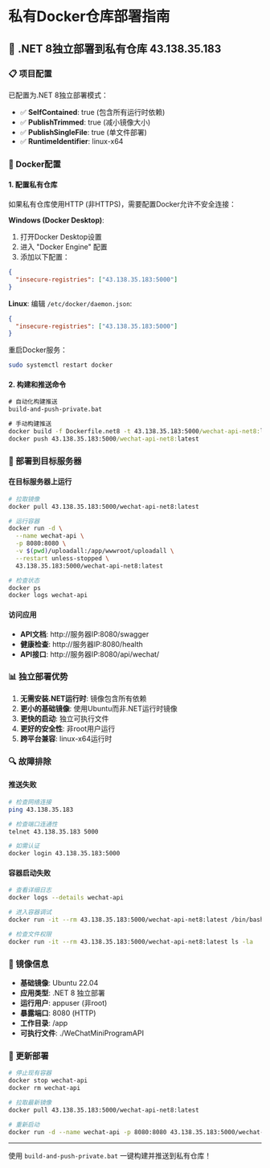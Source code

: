 # 私有Docker仓库部署指南

## 🐳 .NET 8独立部署到私有仓库 43.138.35.183

### 📋 项目配置

已配置为.NET 8独立部署模式：
- ✅ **SelfContained**: true (包含所有运行时依赖)
- ✅ **PublishTrimmed**: true (减小镜像大小)
- ✅ **PublishSingleFile**: true (单文件部署)
- ✅ **RuntimeIdentifier**: linux-x64

### 🔧 Docker配置

#### 1. 配置私有仓库

如果私有仓库使用HTTP (非HTTPS)，需要配置Docker允许不安全连接：

**Windows (Docker Desktop)**:
1. 打开Docker Desktop设置
2. 进入 "Docker Engine" 配置
3. 添加以下配置：
```json
{
  "insecure-registries": ["43.138.35.183:5000"]
}
```

**Linux**:
编辑 `/etc/docker/daemon.json`:
```json
{
  "insecure-registries": ["43.138.35.183:5000"]
}
```

重启Docker服务：
```bash
sudo systemctl restart docker
```

#### 2. 构建和推送命令

```cmd
# 自动化构建推送
build-and-push-private.bat

# 手动构建推送
docker build -f Dockerfile.net8 -t 43.138.35.183:5000/wechat-api-net8:latest .
docker push 43.138.35.183:5000/wechat-api-net8:latest
```

### 🚀 部署到目标服务器

#### 在目标服务器上运行

```bash
# 拉取镜像
docker pull 43.138.35.183:5000/wechat-api-net8:latest

# 运行容器
docker run -d \
  --name wechat-api \
  -p 8080:8080 \
  -v $(pwd)/uploadall:/app/wwwroot/uploadall \
  --restart unless-stopped \
  43.138.35.183:5000/wechat-api-net8:latest

# 检查状态
docker ps
docker logs wechat-api
```

#### 访问应用

- **API文档**: http://服务器IP:8080/swagger
- **健康检查**: http://服务器IP:8080/health
- **API接口**: http://服务器IP:8080/api/wechat/

### 📊 独立部署优势

1. **无需安装.NET运行时**: 镜像包含所有依赖
2. **更小的基础镜像**: 使用Ubuntu而非.NET运行时镜像
3. **更快的启动**: 独立可执行文件
4. **更好的安全性**: 非root用户运行
5. **跨平台兼容**: linux-x64运行时

### 🔍 故障排除

#### 推送失败

```bash
# 检查网络连接
ping 43.138.35.183

# 检查端口连通性
telnet 43.138.35.183 5000

# 如需认证
docker login 43.138.35.183:5000
```

#### 容器启动失败

```bash
# 查看详细日志
docker logs --details wechat-api

# 进入容器调试
docker run -it --rm 43.138.35.183:5000/wechat-api-net8:latest /bin/bash

# 检查文件权限
docker run -it --rm 43.138.35.183:5000/wechat-api-net8:latest ls -la
```

### 📝 镜像信息

- **基础镜像**: Ubuntu 22.04
- **应用类型**: .NET 8 独立部署
- **运行用户**: appuser (非root)
- **暴露端口**: 8080 (HTTP)
- **工作目录**: /app
- **可执行文件**: ./WeChatMiniProgramAPI

### 🔄 更新部署

```bash
# 停止现有容器
docker stop wechat-api
docker rm wechat-api

# 拉取最新镜像
docker pull 43.138.35.183:5000/wechat-api-net8:latest

# 重新启动
docker run -d --name wechat-api -p 8080:8080 43.138.35.183:5000/wechat-api-net8:latest
```

---

使用 `build-and-push-private.bat` 一键构建并推送到私有仓库！
